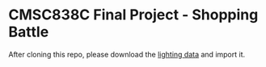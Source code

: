 # CMSC838C Final Project - Shopping Battle

After cloning this repo, please download the [lighting data](https://drive.google.com/file/d/18AqXIRFzW7ufsJJX40VOXc9PYOexJoXU/view?usp=share_link) and import it.
